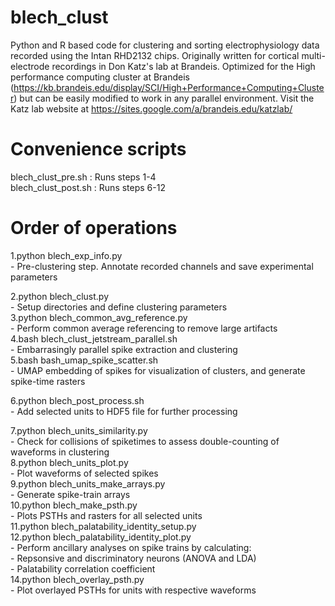 # blech_clust

Python and R based code for clustering and sorting electrophysiology data
recorded using the Intan RHD2132 chips.  Originally written for cortical
multi-electrode recordings in Don Katz's lab at Brandeis.  Optimized for the
High performance computing cluster at Brandeis
(https://kb.brandeis.edu/display/SCI/High+Performance+Computing+Cluster) but
can be easily modified to work in any parallel environment. Visit the Katz lab
website at https://sites.google.com/a/brandeis.edu/katzlab/

# Convenience scripts
blech_clust_pre.sh : Runs steps 1-4  
blech_clust_post.sh : Runs steps 6-12   

# Order of operations  
1.python blech_exp_info.py  
    - Pre-clustering step. Annotate recorded channels and save experimental parameters  

2.python blech_clust.py  
    - Setup directories and define clustering parameters  
3.python blech_common_avg_reference.py  
    - Perform common average referencing to remove large artifacts  
4.bash blech_clust_jetstream_parallel.sh  
    - Embarrasingly parallel spike extraction and clustering  
5.bash bash_umap_spike_scatter.sh  
    - UMAP embedding of spikes for visualization of clusters, and generate spike-time rasters  

6.python blech_post_process.sh  
    - Add selected units to HDF5 file for further processing  

7.python blech_units_similarity.py  
    - Check for collisions of spiketimes to assess double-counting of waveforms in clustering  
8.python blech_units_plot.py  
    - Plot waveforms of selected spikes  
9.python blech_units_make_arrays.py  
    - Generate spike-train arrays  
10.python blech_make_psth.py  
    - Plots PSTHs and rasters for all selected units  
11.python blech_palatability_identity_setup.py  
12.python blech_palatability_identity_plot.py  
    - Perform ancillary analyses on spike trains by calculating:  
        - Repsonsive and discriminatory neurons (ANOVA and LDA)  
        - Palatability correlation coefficient  
14.python blech_overlay_psth.py  
    - Plot overlayed PSTHs for units with respective waveforms  
